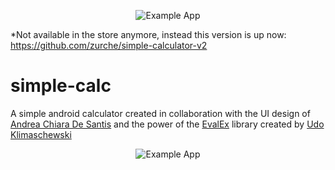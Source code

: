 <p align="center">
  <img src="https://raw.githubusercontent.com/zurche/simple-calc/master/img/simple_calc_banner.png" alt="Example App"/>
</p>

*Not available in the store anymore, instead this version is up now: https://github.com/zurche/simple-calculator-v2

# simple-calc
A simple android calculator created in collaboration with the UI design of [Andrea Chiara De Santis](https://www.behance.net/andydesa) and the power of the [EvalEx](https://github.com/uklimaschewski/EvalEx) library created by [Udo Klimaschewski](https://github.com/uklimaschewski)

<p align="center">
  <img src="https://raw.githubusercontent.com/zurche/simple-calc/master/img/example.gif" alt="Example App"/>
</p>
